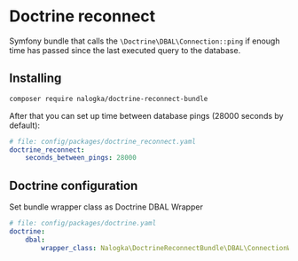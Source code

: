 Doctrine reconnect
=========================================================
Symfony bundle that calls the `\Doctrine\DBAL\Connection::ping` if enough time has passed since the last executed query to the database.

## Installing

```bash
composer require nalogka/doctrine-reconnect-bundle
```

After that you can set up time between database pings (28000 seconds by default):

```yaml
# file: config/packages/doctrine_reconnect.yaml
doctrine_reconnect:
    seconds_between_pings: 28000
```

## Doctrine configuration

Set bundle wrapper class as Doctrine DBAL Wrapper

```yaml
# file: config/packages/doctrine.yaml
doctrine:
    dbal:
        wrapper_class: Nalogka\DoctrineReconnectBundle\DBAL\ConnectionWrapper
```